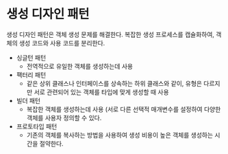 # 생성 디자인 패턴

생성 디자인 패턴은 객체 생성 문제를 해결한다.
복잡한 생성 프로세스를 캡슐화하여, 객체의 생성 코드와 사용 코드를 분리한다.

* 싱글턴 패턴
    * 전역적으로 유일한 객체를 생성하는데 사용
* 팩터리 패턴
    * 같은 상위 클래스나 인터페이스를 상속하는 하위 클래스와 같이, 유형은 다르지만 서로 관련되어 있는 객체를 타입에 맞게 생성할 때 사용
* 빌더 패턴
    * 복잡한 객체를 생성하는데 사용 (서로 다른 선택적 매개변수를 설정하여 다양한 객체를 사용자 정의할 수 있다.
* 프로토타입 패턴
    * 기존의 객체를 복사하는 방법을 사용하여 생성 비용이 높은 객체를 생성하는 시간을 절약한다.
